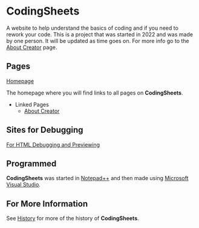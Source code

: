 # CodingSheets
A website to help understand the basics of coding and if you need to rework your code.
This is a project that was started in 2022 and was made by one person. It will be updated as time goes on. 
For more info go to the [About Creator](about_creator.html) page.

## Pages
[Homepage](homepage.html)

The homepage where you will find links to all pages on **CodingSheets**.
- Linked Pages
  - [About Creator](about_creator.html)


 ## Sites for Debugging
 [For HTML Debugging and Previewing](https://html.onlineviewer.net/)

 ## Programmed
 **CodingSheets** was started in [Notepad++](https://notepad-plus-plus.org/) and then made using [Microsoft Visual Studio](https://visualstudio.microsoft.com/).

 ## For More Information
 See [History](history.html) for more of the history of **CodingSheets**.
